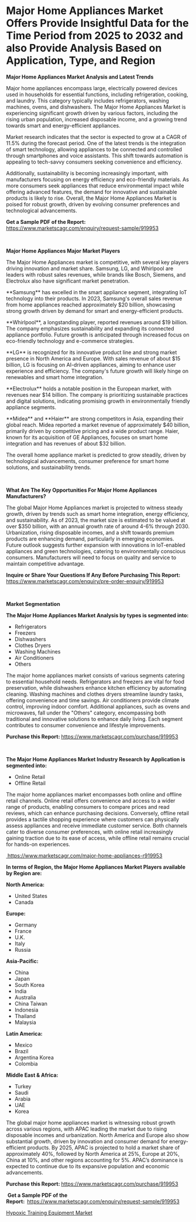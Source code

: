 <p><h1>Major Home Appliances Market Offers Provide Insightful Data for the Time Period from 2025 to 2032 and also Provide Analysis Based on Application, Type, and Region</h1></p><p><strong>Major Home Appliances Market Analysis and Latest Trends</strong></p>
<p><p>Major home appliances encompass large, electrically powered devices used in households for essential functions, including refrigeration, cooking, and laundry. This category typically includes refrigerators, washing machines, ovens, and dishwashers. The Major Home Appliances Market is experiencing significant growth driven by various factors, including the rising urban population, increased disposable income, and a growing trend towards smart and energy-efficient appliances.</p><p>Market research indicates that the sector is expected to grow at a CAGR of 11.5% during the forecast period. One of the latest trends is the integration of smart technology, allowing appliances to be connected and controlled through smartphones and voice assistants. This shift towards automation is appealing to tech-savvy consumers seeking convenience and efficiency.</p><p>Additionally, sustainability is becoming increasingly important, with manufacturers focusing on energy efficiency and eco-friendly materials. As more consumers seek appliances that reduce environmental impact while offering advanced features, the demand for innovative and sustainable products is likely to rise. Overall, the Major Home Appliances Market is poised for robust growth, driven by evolving consumer preferences and technological advancements.</p></p>
<p><strong>Get a Sample PDF of the Report:&nbsp;</strong> <a href="https://www.marketscagr.com/enquiry/request-sample/919953?utm_campaign=1920&utm_medium=2&utm_source=Github&utm_content=ia&utm_term=08022025&utm_id=major-home-appliances">https://www.marketscagr.com/enquiry/request-sample/919953</a></p>
<p>&nbsp;</p>
<p><strong>Major Home Appliances Major Market Players</strong></p>
<p><p>The Major Home Appliances market is competitive, with several key players driving innovation and market share. Samsung, LG, and Whirlpool are leaders with robust sales revenues, while brands like Bosch, Siemens, and Electrolux also have significant market penetration.</p><p>**Samsung** has excelled in the smart appliance segment, integrating IoT technology into their products. In 2023, Samsung's overall sales revenue from home appliances reached approximately $20 billion, showcasing strong growth driven by demand for smart and energy-efficient products.</p><p>**Whirlpool**, a longstanding player, reported revenues around $19 billion. The company emphasizes sustainability and expanding its connected appliance portfolio. Future growth is anticipated through increased focus on eco-friendly technology and e-commerce strategies.</p><p>**LG** is recognized for its innovative product line and strong market presence in North America and Europe. With sales revenue of about $15 billion, LG is focusing on AI-driven appliances, aiming to enhance user experience and efficiency. The company's future growth will likely hinge on renewables and smart home integration.</p><p>**Electrolux** holds a notable position in the European market, with revenues near $14 billion. The company is prioritizing sustainable practices and digital solutions, indicating promising growth in environmentally friendly appliance segments.</p><p>**Midea** and **Haier** are strong competitors in Asia, expanding their global reach. Midea reported a market revenue of approximately $40 billion, primarily driven by competitive pricing and a wide product range. Haier, known for its acquisition of GE Appliances, focuses on smart home integration and has revenues of about $32 billion.</p><p>The overall home appliance market is predicted to grow steadily, driven by technological advancements, consumer preference for smart home solutions, and sustainability trends.</p></p>
<p>&nbsp;</p>
<p><strong>What Are The Key Opportunities For Major Home Appliances Manufacturers?</strong></p>
<p><p>The global Major Home Appliances market is projected to witness steady growth, driven by trends such as smart home integration, energy efficiency, and sustainability. As of 2023, the market size is estimated to be valued at over $350 billion, with an annual growth rate of around 4-6% through 2030. Urbanization, rising disposable incomes, and a shift towards premium products are enhancing demand, particularly in emerging economies. Future outlook suggests further expansion with innovations in IoT-enabled appliances and green technologies, catering to environmentally conscious consumers. Manufacturers will need to focus on quality and service to maintain competitive advantage.</p></p>
<p><strong>Inquire or Share Your Questions If Any Before Purchasing This Report:</strong> <a href="https://www.marketscagr.com/enquiry/pre-order-enquiry/919953?utm_campaign=1920&utm_medium=2&utm_source=Github&utm_content=ia&utm_term=08022025&utm_id=major-home-appliances">https://www.marketscagr.com/enquiry/pre-order-enquiry/919953</a></p>
<p>&nbsp;</p>
<p><strong>Market Segmentation</strong></p>
<p><strong>The Major Home Appliances Market Analysis by types is segmented into:</strong></p>
<p><ul><li>Refrigerators</li><li>Freezers</li><li>Dishwashers</li><li>Clothes Dryers</li><li>Washing Machines</li><li>Air Conditioners</li><li>Others</li></ul></p>
<p><p>The major home appliances market consists of various segments catering to essential household needs. Refrigerators and freezers are vital for food preservation, while dishwashers enhance kitchen efficiency by automating cleaning. Washing machines and clothes dryers streamline laundry tasks, offering convenience and time savings. Air conditioners provide climate control, improving indoor comfort. Additional appliances, such as ovens and microwaves, fall under the "Others" category, encompassing both traditional and innovative solutions to enhance daily living. Each segment contributes to consumer convenience and lifestyle improvements.</p></p>
<p><strong>Purchase this Report:&nbsp;</strong><a href="https://www.marketscagr.com/purchase/919953?utm_campaign=1920&utm_medium=2&utm_source=Github&utm_content=ia&utm_term=08022025&utm_id=major-home-appliances">https://www.marketscagr.com/purchase/919953</a></p>
<p>&nbsp;</p>
<p><strong>The Major Home Appliances Market Industry Research by Application is segmented into:</strong></p>
<p><ul><li>Online Retail</li><li>Offline Retail</li></ul></p>
<p><p>The major home appliances market encompasses both online and offline retail channels. Online retail offers convenience and access to a wider range of products, enabling consumers to compare prices and read reviews, which can enhance purchasing decisions. Conversely, offline retail provides a tactile shopping experience where customers can physically assess appliances and receive immediate customer service. Both channels cater to diverse consumer preferences, with online retail increasingly gaining traction due to its ease of access, while offline retail remains crucial for hands-on experiences.</p></p>
<p><a href="https://www.marketscagr.com/major-home-appliances-r919953?utm_campaign=1920&utm_medium=2&utm_source=Github&utm_content=ia&utm_term=08022025&utm_id=major-home-appliances">&nbsp;https://www.marketscagr.com/major-home-appliances-r919953</a></p>
<p><strong>In terms of Region, the Major Home Appliances Market Players available by Region are:</strong></p>
<p>
    <p> <strong> North America: </strong>
        <ul>
            <li>United States</li>
            <li>Canada</li>
        </ul>
        </p> 
    <p> <strong> Europe: </strong>
        <ul>
            <li>Germany</li>
            <li>France</li>
            <li>U.K.</li>
            <li>Italy</li>
            <li>Russia</li>
        </ul>
        </p> 
    <p> <strong> Asia-Pacific: </strong>
        <ul>
            <li>China</li>
            <li>Japan</li>
            <li>South Korea</li>
            <li>India</li>
            <li>Australia</li>
            <li>China Taiwan</li>
            <li>Indonesia</li>
            <li>Thailand</li>
            <li>Malaysia</li>
        </ul>
        </p> 
    <p> <strong> Latin America: </strong>
        <ul>
            <li>Mexico</li>
            <li>Brazil</li>
            <li>Argentina Korea</li>
            <li>Colombia</li>
        </ul>
        </p> 
    <p> <strong> Middle East & Africa: </strong>
        <ul>
            <li>Turkey</li>
            <li>Saudi</li>
            <li>Arabia</li>
            <li>UAE</li>
            <li>Korea</li>
        </ul>
    </p>
    </p>
<p><p>The global major home appliances market is witnessing robust growth across various regions, with APAC leading the market due to rising disposable incomes and urbanization. North America and Europe also show substantial growth, driven by innovation and consumer demand for energy-efficient products. By 2025, APAC is projected to hold a market share of approximately 40%, followed by North America at 25%, Europe at 20%, China at 10%, and other regions accounting for 5%. APAC’s dominance is expected to continue due to its expansive population and economic advancements.</p></p>
<p><strong>Purchase this Report: </strong><a href="https://www.marketscagr.com/purchase/919953?utm_campaign=1920&utm_medium=2&utm_source=Github&utm_content=ia&utm_term=08022025&utm_id=major-home-appliances">https://www.marketscagr.com/purchase/919953</a></p>
<p>&nbsp;<strong>Get a Sample PDF of the Report:&nbsp;&nbsp;</strong><a href="https://www.marketscagr.com/enquiry/request-sample/919953?utm_campaign=1920&utm_medium=2&utm_source=Github&utm_content=ia&utm_term=08022025&utm_id=major-home-appliances">https://www.marketscagr.com/enquiry/request-sample/919953</a></p>
<p><strong></strong></p>
<p><p><a href="https://github.com/JakirUddin511/Market-Research-Report-List-1/blob/main/hypoxic-training-equipment-market.md?utm_campaign=1920&utm_medium=2&utm_source=Github&utm_content=ia&utm_term=08022025&utm_id=major-home-appliances">Hypoxic Training Equipment Market</a></p></p>